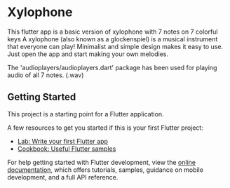 # Xylophone

This flutter app is a basic version of xylophone with 7 notes on 7 colorful keys A xylophone (also known as a glockenspiel) is a musical instrument that everyone can play! Minimalist and simple design makes it easy to use. Just open the app and start making your own melodies.

The 'audioplayers/audioplayers.dart' package has been used for playing audio of all 7 notes. (.wav)

## Getting Started

This project is a starting point for a Flutter application.

A few resources to get you started if this is your first Flutter project:

- [Lab: Write your first Flutter app](https://docs.flutter.dev/get-started/codelab)
- [Cookbook: Useful Flutter samples](https://docs.flutter.dev/cookbook)

For help getting started with Flutter development, view the
[online documentation](https://docs.flutter.dev/), which offers tutorials,
samples, guidance on mobile development, and a full API reference.
